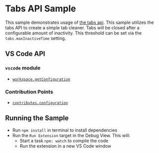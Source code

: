 # Tabs API Sample

This sample demonstrates usage of [the tabs api](https://code.visualstudio.com/api/advanced-topics/using-proposed-api). This sample utilizes the tabs API to create a simple tab cleaner. Tabs will be closed after a configurable amount of inactivity. This threshold can be set via the `tabs.maxInactiveTime` setting.

## VS Code API

### `vscode` module

- [`workspace.getConfiguration`](https://code.visualstudio.com/api/references/vscode-api#workspace.getConfiguration)
### Contribution Points

- [`contributes.configuration`](https://code.visualstudio.com/api/references/contribution-points#contributes.configurations)

## Running the Sample

- Run `npm install` in terminal to install dependencies
- Run the `Run Extension` target in the Debug View. This will:
	- Start a task `npm: watch` to compile the code
	- Run the extension in a new VS Code window
